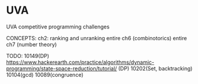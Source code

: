 # UVA
UVA competitive programming challenges

CONCEPTS:
ch2: ranking and unranking
entire ch6 (combinotorics)
entire ch7 (number theory)


TODO:
10149(DP)
https://www.hackerearth.com/practice/algorithms/dynamic-programming/state-space-reduction/tutorial/ (DP)
10202(Set, backtracking)
10104(gcd)
10089(congruence)


